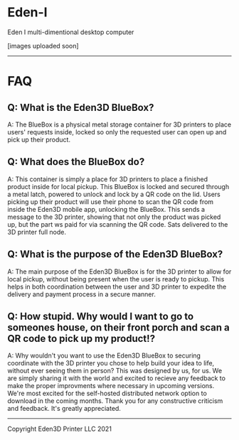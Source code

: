 # Eden-I
Eden I multi-dimentional desktop computer

[images uploaded soon]




-----------------------------------------------
# FAQ
Q: What is the Eden3D BlueBox?
---
A: The BlueBox is a physical metal storage container for 3D printers to place users' requests inside, locked so only the requested user can open up and pick up their product. 

Q: What does the BlueBox do?
---
A: This container is simply a place for 3D printers to place a finished product inside for local pickup. This BlueBox is locked and secured through a metal latch, powered to unlock and lock by a QR code on the lid. Users picking up their product will use their phone to scan the QR code from inside the Eden3D mobile app, unlocking the BlueBox. This sends a message to the 3D printer, showing that not only the product was picked up, but the part ws paid for via scanning the QR code. Sats delivered to the 3D printer full node. 

Q: What is the purpose of the Eden3D BlueBox?
---
A: The main purpose of the Eden3D BlueBox is for the 3D printer to allow for local pickup, without being present when the user is ready to pickup. This helps in both coordination between the user and 3D printer to expedite the delivery and payment process in a secure manner. 


Q: How stupid. Why would I want to go to someones house, on their front porch and scan a QR code to pick up my product!?
---
A: Why wouldn't you want to use the Eden3D BlueBox to securing coordinate with the 3D printer you chose to help build your idea to life, without ever seeing them in person? This was designed by us, for us. We are simply sharing it with the world and excited to recieve any feedback to make the proper improvments where necessary in upcoming versions. We're most excited for the self-hosted distributed network option to download in the coming months.  Thank you for any constructive criticism and feedback. It's greatly appreciated. 


---------------------------------------------------------





Copyright Eden3D Printer LLC 2021
